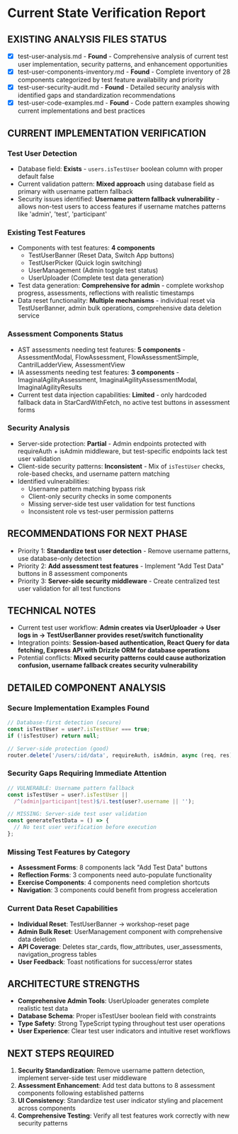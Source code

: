 # Current State Verification Report

## EXISTING ANALYSIS FILES STATUS
- [x] test-user-analysis.md - **Found** - Comprehensive analysis of current test user implementation, security patterns, and enhancement opportunities
- [x] test-user-components-inventory.md - **Found** - Complete inventory of 28 components categorized by test feature availability and priority
- [x] test-user-security-audit.md - **Found** - Detailed security analysis with identified gaps and standardization recommendations
- [x] test-user-code-examples.md - **Found** - Code pattern examples showing current implementations and best practices

## CURRENT IMPLEMENTATION VERIFICATION

### Test User Detection
- Database field: **Exists** - `users.isTestUser` boolean column with proper default false
- Current validation pattern: **Mixed approach** using database field as primary with username pattern fallback
- Security issues identified: **Username pattern fallback vulnerability** - allows non-test users to access features if username matches patterns like 'admin', 'test', 'participant'

### Existing Test Features
- Components with test features: **4 components**
  - TestUserBanner (Reset Data, Switch App buttons)
  - TestUserPicker (Quick login switching)
  - UserManagement (Admin toggle test status)
  - UserUploader (Complete test data generation)
- Test data generation: **Comprehensive for admin** - complete workshop progress, assessments, reflections with realistic timestamps
- Data reset functionality: **Multiple mechanisms** - individual reset via TestUserBanner, admin bulk operations, comprehensive data deletion service

### Assessment Components Status
- AST assessments needing test features: **5 components** - AssessmentModal, FlowAssessment, FlowAssessmentSimple, CantrilLadderView, AssessmentView
- IA assessments needing test features: **3 components** - ImaginalAgilityAssessment, ImaginalAgilityAssessmentModal, ImaginalAgilityResults
- Current test data injection capabilities: **Limited** - only hardcoded fallback data in StarCardWithFetch, no active test buttons in assessment forms

### Security Analysis
- Server-side protection: **Partial** - Admin endpoints protected with requireAuth + isAdmin middleware, but test-specific endpoints lack test user validation
- Client-side security patterns: **Inconsistent** - Mix of `isTestUser` checks, role-based checks, and username pattern matching
- Identified vulnerabilities: 
  - Username pattern matching bypass risk
  - Client-only security checks in some components
  - Missing server-side test user validation for test functions
  - Inconsistent role vs test-user permission patterns

## RECOMMENDATIONS FOR NEXT PHASE
- Priority 1: **Standardize test user detection** - Remove username patterns, use database-only detection
- Priority 2: **Add assessment test features** - Implement "Add Test Data" buttons in 8 assessment components
- Priority 3: **Server-side security middleware** - Create centralized test user validation for all test functions

## TECHNICAL NOTES
- Current test user workflow: **Admin creates via UserUploader → User logs in → TestUserBanner provides reset/switch functionality**
- Integration points: **Session-based authentication, React Query for data fetching, Express API with Drizzle ORM for database operations**
- Potential conflicts: **Mixed security patterns could cause authorization confusion, username fallback creates security vulnerability**

## DETAILED COMPONENT ANALYSIS

### Secure Implementation Examples Found
```typescript
// Database-first detection (secure)
const isTestUser = user?.isTestUser === true;
if (!isTestUser) return null;

// Server-side protection (good)
router.delete('/users/:id/data', requireAuth, isAdmin, async (req, res) => {
```

### Security Gaps Requiring Immediate Attention
```typescript
// VULNERABLE: Username pattern fallback
const isTestUser = user?.isTestUser || 
  /^(admin|participant|test)$/i.test(user?.username || '');

// MISSING: Server-side test user validation
const generateTestData = () => {
  // No test user verification before execution
};
```

### Missing Test Features by Category
- **Assessment Forms**: 8 components lack "Add Test Data" buttons
- **Reflection Forms**: 3 components need auto-populate functionality
- **Exercise Components**: 4 components need completion shortcuts
- **Navigation**: 3 components could benefit from progress acceleration

### Current Data Reset Capabilities
- **Individual Reset**: TestUserBanner → workshop-reset page
- **Admin Bulk Reset**: UserManagement component with comprehensive data deletion
- **API Coverage**: Deletes star_cards, flow_attributes, user_assessments, navigation_progress tables
- **User Feedback**: Toast notifications for success/error states

## ARCHITECTURE STRENGTHS
- **Comprehensive Admin Tools**: UserUploader generates complete realistic test data
- **Database Schema**: Proper isTestUser boolean field with constraints
- **Type Safety**: Strong TypeScript typing throughout test user operations
- **User Experience**: Clear test user indicators and intuitive reset workflows

## NEXT STEPS REQUIRED
1. **Security Standardization**: Remove username pattern detection, implement server-side test user middleware
2. **Assessment Enhancement**: Add test data buttons to 8 assessment components following established patterns
3. **UI Consistency**: Standardize test user indicator styling and placement across components
4. **Comprehensive Testing**: Verify all test features work correctly with new security patterns